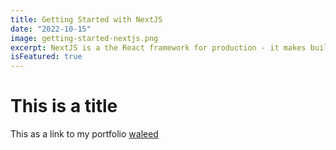 ```yaml
---
title: Getting Started with NextJS
date: "2022-10-15"
image: getting-started-nextjs.png
excerpt: NextJS is a the React framework for production - it makes building fullstack React apps and sites a breeze and ships with built-in SSR.
isFeatured: true
---
```


# This is a title

This as a link to my portfolio [waleed](https://waleedsalah.vercel.app)
